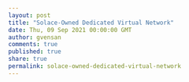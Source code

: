 ```yaml
---
layout: post
title: "Solace-Owned Dedicated Virtual Network"
date: Thu, 09 Sep 2021 00:00:00 GMT
author: gvensan
comments: true
published: true
share: true
permalink: solace-owned-dedicated-virtual-network
---
```

